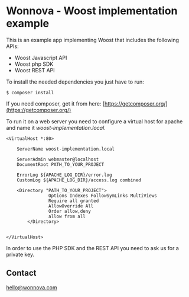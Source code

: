 # Wonnova - Woost implementation example

This is an example app implementing Woost that includes the following APIs:

  - Woost Javascript API
  - Woost php SDK
  - Woost REST API

To install the needed dependencies you just have to run:

```
$ composer install
```

If you need composer, get it from here: [https://getcomposer.org/](https://getcomposer.org/)

To run it on a web server you need to configure a virtual host for apache and name it *woost-implementation.local*.

```
<VirtualHost *:80>
	
	ServerName woost-implementation.local

	ServerAdmin webmaster@localhost
	DocumentRoot PATH_TO_YOUR_PROJECT

	ErrorLog ${APACHE_LOG_DIR}/error.log
	CustomLog ${APACHE_LOG_DIR}/access.log combined

	<Directory "PATH_TO_YOUR_PROJECT">
                Options Indexes FollowSymLinks MultiViews
                Require all granted
                AllowOverride All
                Order allow,deny
                allow from all
        </Directory>

	
</VirtualHost>
```
In order to use the PHP SDK and the REST API you need to ask us for a private key.

## Contact

hello@wonnova.com

